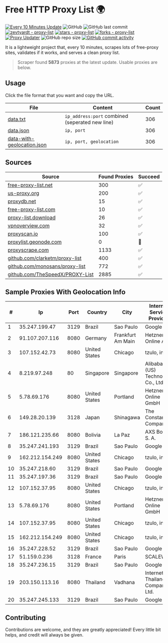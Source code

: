 
# Free HTTP Proxy List 🌍

[![Every 10 Minutes Update](https://github.com/mertguvencli/http-proxy-list/actions/workflows/main.yml/badge.svg?branch=main)](https://github.com/mertguvencli/http-proxy-list/actions/workflows/main.yml)
![GitHub](https://img.shields.io/github/license/mertguvencli/http-proxy-list)
![GitHub last commit](https://img.shields.io/github/last-commit/mertguvencli/http-proxy-list)
[![zevtyardt - proxy-list](https://img.shields.io/static/v1?label=zevtyardt&message=proxy-list&color=blue&logo=github)](https://github.com/zevtyardt/proxy-list "Go to GitHub repo")
[![stars - proxy-list](https://img.shields.io/github/stars/zevtyardt/proxy-list?style=social)](https://github.com/zevtyardt/proxy-list)
[![forks - proxy-list](https://img.shields.io/github/forks/zevtyardt/proxy-list?style=social)](https://github.com/zevtyardt/proxy-list)
[![Proxy Updater](https://github.com/zevtyardt/proxy-list/workflows/Proxy%20Updater/badge.svg)](https://github.com/zevtyardt/proxy-list/actions?query=workflow:"Proxy+Updater")
![GitHub repo size](https://img.shields.io/github/repo-size/zevtyardt/proxy-list)
[![GitHub commit activity](https://img.shields.io/github/commit-activity/m/zevtyardt/proxy-list?logo=commits)](https://github.com/zevtyardt/proxy-list/commits/main)

It is a lightweight project that, every 10 minutes, scrapes lots of free-proxy sites, validates if it works, and serves a clean proxy list.

> Scraper found **5873** proxies at the latest update. Usable proxies are below.

## Usage

Click the file format that you want and copy the URL.

|File|Content|Count|
|----|-------|-----|
|[data.txt](https://raw.githubusercontent.com/mertguvencli/http-proxy-list/main/proxy-list/data.txt)|`ip_address:port` combined (seperated new line)|306|
|[data.json](https://raw.githubusercontent.com/mertguvencli/http-proxy-list/main/proxy-list/data.json)|`ip, port`|306|
|[data-with-geolocation.json](https://raw.githubusercontent.com/mertguvencli/http-proxy-list/main/proxy-list/data-with-geolocation.json)|`ip, port, geolocation`|306|

## Sources

|Source|Found Proxies|Succeed|
|------|-------------|-------|
|[free-proxy-list.net](https://free-proxy-list.net)|300|✅|
|[us-proxy.org](https://www.us-proxy.org)|200|✅|
|[proxydb.net](http://proxydb.net)|15|✅|
|[free-proxy-list.com](https://free-proxy-list.com/?page=&port=&type%5B%5D=http&type%5B%5D=https&up_time=0&search=Search)|10|✅|
|[proxy-list.download](https://www.proxy-list.download/HTTP)|26|✅|
|[vpnoverview.com](https://vpnoverview.com/privacy/anonymous-browsing/free-proxy-servers)|32|✅|
|[proxyscan.io](https://www.proxyscan.io)|100|✅|
|[proxylist.geonode.com](https://proxylist.geonode.com/api/proxy-list?limit=300&page=1&sort_by=lastChecked&sort_type=desc&protocols=http,https)|0|🚫|
|[proxyscrape.com](https://api.proxyscrape.com/v2/?request=displayproxies&protocol=http&timeout=10000&country=all&ssl=all&anonymity=all)|1133|✅|
|[github.com/clarketm/proxy-list](https://raw.githubusercontent.com/clarketm/proxy-list/master/proxy-list-raw.txt)|400|✅|
|[github.com/monosans/proxy-list](https://raw.githubusercontent.com/monosans/proxy-list/main/proxies/http.txt)|772|✅|
|[github.com/TheSpeedX/PROXY-List](https://raw.githubusercontent.com/TheSpeedX/PROXY-List/master/http.txt)|2885|✅|


## Sample Proxies With Geolocation Info

|#|Ip|Port|Country|City|Internet Service Provider|
|-|--|----|-------|----|-------------------------|
|1|35.247.199.47|3129|Brazil|Sao Paulo|Google LLC|
|2|91.107.207.116|8080|Germany|Frankfurt Am Main|Hetzner Online AG|
|3|107.152.42.73|8080|United States|Chicago|tzulo, inc.|
|4|8.219.97.248|80|Singapore|Singapore|Alibaba (US) Technology Co., Ltd.|
|5|5.78.69.176|8080|United States|Portland|Hetzner Online GmbH|
|6|149.28.20.139|3128|Japan|Shinagawa|The Constant Company|
|7|186.121.235.66|8080|Bolivia|La Paz|AXS Bolivia S. A.|
|8|35.247.241.193|3129|Brazil|Sao Paulo|Google LLC|
|9|162.212.154.249|8080|United States|Chicago|tzulo, inc.|
|10|35.247.218.60|3129|Brazil|Sao Paulo|Google LLC|
|11|35.247.197.36|3129|Brazil|Sao Paulo|Google LLC|
|12|107.152.37.95|8080|United States|Chicago|tzulo, inc.|
|13|5.78.69.176|8080|United States|Portland|Hetzner Online GmbH|
|14|107.152.37.95|8080|United States|Chicago|tzulo, inc.|
|15|162.212.154.249|8080|United States|Chicago|tzulo, inc.|
|16|35.247.228.52|3129|Brazil|Sao Paulo|Google LLC|
|17|51.159.0.236|3128|France|Paris|SCALEWAY|
|18|35.247.236.15|3129|Brazil|Sao Paulo|Google LLC|
|19|203.150.113.16|8080|Thailand|Vadhana|Internet Thailand Company Ltd.|
|20|35.247.245.133|3129|Brazil|Sao Paulo|Google LLC|



## Contributing

Contributions are welcome, and they are greatly appreciated! Every
little bit helps, and credit will always be given.

